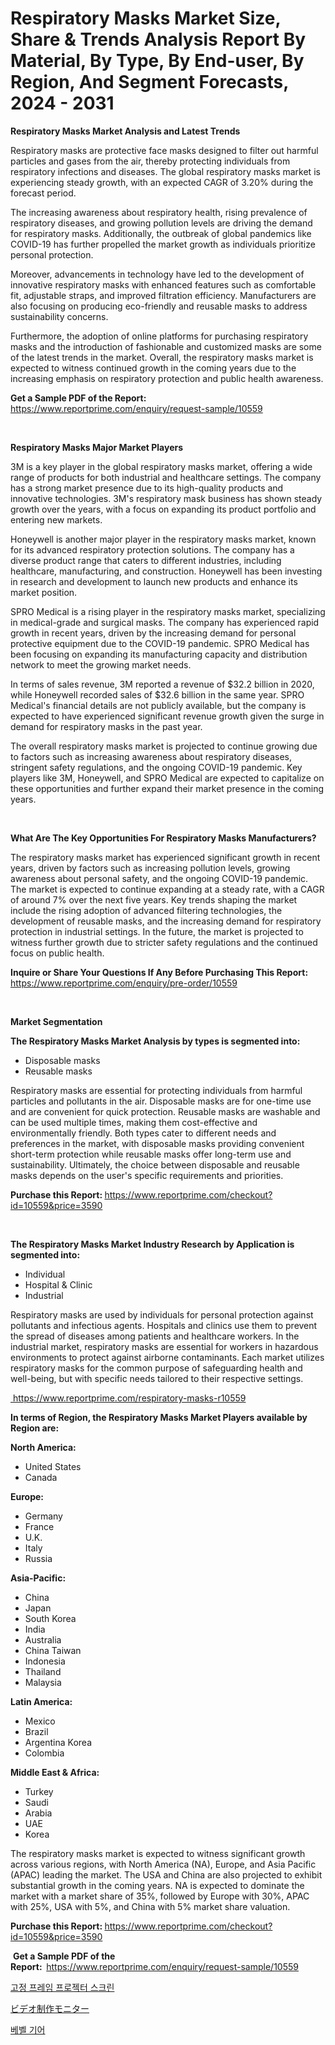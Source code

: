 <p><h1>Respiratory Masks Market Size, Share & Trends Analysis Report By Material, By Type, By End-user, By Region, And Segment Forecasts, 2024 - 2031</h1></p><p><strong>Respiratory Masks Market Analysis and Latest Trends</strong></p>
<p><p>Respiratory masks are protective face masks designed to filter out harmful particles and gases from the air, thereby protecting individuals from respiratory infections and diseases. The global respiratory masks market is experiencing steady growth, with an expected CAGR of 3.20% during the forecast period. </p><p>The increasing awareness about respiratory health, rising prevalence of respiratory diseases, and growing pollution levels are driving the demand for respiratory masks. Additionally, the outbreak of global pandemics like COVID-19 has further propelled the market growth as individuals prioritize personal protection.</p><p>Moreover, advancements in technology have led to the development of innovative respiratory masks with enhanced features such as comfortable fit, adjustable straps, and improved filtration efficiency. Manufacturers are also focusing on producing eco-friendly and reusable masks to address sustainability concerns.</p><p>Furthermore, the adoption of online platforms for purchasing respiratory masks and the introduction of fashionable and customized masks are some of the latest trends in the market. Overall, the respiratory masks market is expected to witness continued growth in the coming years due to the increasing emphasis on respiratory protection and public health awareness.</p></p>
<p><strong>Get a Sample PDF of the Report:&nbsp;</strong> <a href="https://www.reportprime.com/enquiry/request-sample/10559">https://www.reportprime.com/enquiry/request-sample/10559</a></p>
<p>&nbsp;</p>
<p><strong>Respiratory Masks Major Market Players</strong></p>
<p><p>3M is a key player in the global respiratory masks market, offering a wide range of products for both industrial and healthcare settings. The company has a strong market presence due to its high-quality products and innovative technologies. 3M's respiratory mask business has shown steady growth over the years, with a focus on expanding its product portfolio and entering new markets.</p><p>Honeywell is another major player in the respiratory masks market, known for its advanced respiratory protection solutions. The company has a diverse product range that caters to different industries, including healthcare, manufacturing, and construction. Honeywell has been investing in research and development to launch new products and enhance its market position.</p><p>SPRO Medical is a rising player in the respiratory masks market, specializing in medical-grade and surgical masks. The company has experienced rapid growth in recent years, driven by the increasing demand for personal protective equipment due to the COVID-19 pandemic. SPRO Medical has been focusing on expanding its manufacturing capacity and distribution network to meet the growing market needs.</p><p>In terms of sales revenue, 3M reported a revenue of $32.2 billion in 2020, while Honeywell recorded sales of $32.6 billion in the same year. SPRO Medical's financial details are not publicly available, but the company is expected to have experienced significant revenue growth given the surge in demand for respiratory masks in the past year.</p><p>The overall respiratory masks market is projected to continue growing due to factors such as increasing awareness about respiratory diseases, stringent safety regulations, and the ongoing COVID-19 pandemic. Key players like 3M, Honeywell, and SPRO Medical are expected to capitalize on these opportunities and further expand their market presence in the coming years.</p></p>
<p>&nbsp;</p>
<p><strong>What Are The Key Opportunities For Respiratory Masks Manufacturers?</strong></p>
<p><p>The respiratory masks market has experienced significant growth in recent years, driven by factors such as increasing pollution levels, growing awareness about personal safety, and the ongoing COVID-19 pandemic. The market is expected to continue expanding at a steady rate, with a CAGR of around 7% over the next five years. Key trends shaping the market include the rising adoption of advanced filtering technologies, the development of reusable masks, and the increasing demand for respiratory protection in industrial settings. In the future, the market is projected to witness further growth due to stricter safety regulations and the continued focus on public health.</p></p>
<p><strong>Inquire or Share Your Questions If Any Before Purchasing This Report:</strong> <a href="https://www.reportprime.com/enquiry/pre-order/10559">https://www.reportprime.com/enquiry/pre-order/10559</a></p>
<p>&nbsp;</p>
<p><strong>Market Segmentation</strong></p>
<p><strong>The Respiratory Masks Market Analysis by types is segmented into:</strong></p>
<p><ul><li>Disposable masks</li><li>Reusable masks</li></ul></p>
<p><p>Respiratory masks are essential for protecting individuals from harmful particles and pollutants in the air. Disposable masks are for one-time use and are convenient for quick protection. Reusable masks are washable and can be used multiple times, making them cost-effective and environmentally friendly. Both types cater to different needs and preferences in the market, with disposable masks providing convenient short-term protection while reusable masks offer long-term use and sustainability. Ultimately, the choice between disposable and reusable masks depends on the user's specific requirements and priorities.</p></p>
<p><strong>Purchase this Report:&nbsp;</strong><a href="https://www.reportprime.com/checkout?id=10559&price=3590">https://www.reportprime.com/checkout?id=10559&price=3590</a></p>
<p>&nbsp;</p>
<p><strong>The Respiratory Masks Market Industry Research by Application is segmented into:</strong></p>
<p><ul><li>Individual</li><li>Hospital & Clinic</li><li>Industrial</li></ul></p>
<p><p>Respiratory masks are used by individuals for personal protection against pollutants and infectious agents. Hospitals and clinics use them to prevent the spread of diseases among patients and healthcare workers. In the industrial market, respiratory masks are essential for workers in hazardous environments to protect against airborne contaminants. Each market utilizes respiratory masks for the common purpose of safeguarding health and well-being, but with specific needs tailored to their respective settings.</p></p>
<p><a href="https://www.reportprime.com/respiratory-masks-r10559">&nbsp;https://www.reportprime.com/respiratory-masks-r10559</a></p>
<p><strong>In terms of Region, the Respiratory Masks Market Players available by Region are:</strong></p>
<p>
    <p> <strong> North America: </strong>
        <ul>
            <li>United States</li>
            <li>Canada</li>
        </ul>
        </p> 
    <p> <strong> Europe: </strong>
        <ul>
            <li>Germany</li>
            <li>France</li>
            <li>U.K.</li>
            <li>Italy</li>
            <li>Russia</li>
        </ul>
        </p> 
    <p> <strong> Asia-Pacific: </strong>
        <ul>
            <li>China</li>
            <li>Japan</li>
            <li>South Korea</li>
            <li>India</li>
            <li>Australia</li>
            <li>China Taiwan</li>
            <li>Indonesia</li>
            <li>Thailand</li>
            <li>Malaysia</li>
        </ul>
        </p> 
    <p> <strong> Latin America: </strong>
        <ul>
            <li>Mexico</li>
            <li>Brazil</li>
            <li>Argentina Korea</li>
            <li>Colombia</li>
        </ul>
        </p> 
    <p> <strong> Middle East & Africa: </strong>
        <ul>
            <li>Turkey</li>
            <li>Saudi</li>
            <li>Arabia</li>
            <li>UAE</li>
            <li>Korea</li>
        </ul>
    </p>
    </p>
<p><p>The respiratory masks market is expected to witness significant growth across various regions, with North America (NA), Europe, and Asia Pacific (APAC) leading the market. The USA and China are also projected to exhibit substantial growth in the coming years. NA is expected to dominate the market with a market share of 35%, followed by Europe with 30%, APAC with 25%, USA with 5%, and China with 5% market share valuation.</p></p>
<p><strong>Purchase this Report: </strong><a href="https://www.reportprime.com/checkout?id=10559&price=3590">https://www.reportprime.com/checkout?id=10559&price=3590</a></p>
<p>&nbsp;<strong>Get a Sample PDF of the Report:&nbsp;&nbsp;</strong><a href="https://www.reportprime.com/enquiry/request-sample/10559">https://www.reportprime.com/enquiry/request-sample/10559</a></p>
<p><strong></strong></p>
<p><p><a href="https://medium.com/@emmareed1901/%EA%B3%A0%EC%A0%95-%ED%94%84%EB%A0%88%EC%9E%84-%ED%94%84%EB%A1%9C%EC%A0%9D%ED%84%B0-%EC%8A%A4%ED%81%AC%EB%A6%B0-%EC%8B%9C%EC%9E%A5-%EB%B6%84%EC%84%9D-%EB%B0%8F-2024%EB%85%84%EB%B6%80%ED%84%B0-2031%EB%85%84%EA%B9%8C%EC%A7%80%EC%9D%98-%EA%B7%9C%EB%AA%A8-%EC%98%88%EC%B8%A1-07d448442bba">고정 프레임 프로젝터 스크린</a></p><p><a href="https://medium.com/@timslater46/%E3%83%93%E3%83%87%E3%82%AA%E5%88%B6%E4%BD%9C%E3%83%A2%E3%83%8B%E3%82%BF%E3%83%BC%E5%B8%82%E5%A0%B4%E5%88%86%E6%9E%90-%E3%81%9D%E3%81%AEcagr-%E5%B8%82%E5%A0%B4%E3%82%BB%E3%82%B0%E3%83%A1%E3%83%B3%E3%83%86%E3%83%BC%E3%82%B7%E3%83%A7%E3%83%B3-%E3%81%8A%E3%82%88%E3%81%B3%E3%82%B0%E3%83%AD%E3%83%BC%E3%83%90%E3%83%AB%E7%94%A3%E6%A5%AD%E3%81%AE%E6%A6%82%E8%A6%81-d80a109a1470">ビデオ制作モニター</a></p><p><a href="https://medium.com/@kylevasquez266/%ED%9C%98%EB%8F%84-%EA%B8%B0%EC%96%B4-%EC%8B%9C%EC%9E%A5-%EC%8B%9C%EC%9E%A5-%EC%A0%90%EC%9C%A0%EC%9C%A8-%EC%8B%9C%EC%9E%A5-%EB%8F%99%ED%96%A5-%EB%B0%8F-%EB%AF%B8%EB%9E%98-%EC%84%B1%EC%9E%A5-%ED%83%90%EC%83%89-44c9c7a6e82f">베벨 기어</a></p></p>